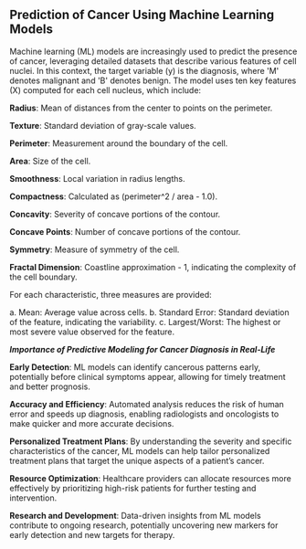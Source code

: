
## Prediction of Cancer Using Machine Learning Models
Machine learning (ML) models are increasingly used to predict the presence of cancer, leveraging detailed datasets that describe various features of cell nuclei. In this context, the target variable (y) is the diagnosis, where 'M' denotes malignant and 'B' denotes benign. The model uses ten key features (X) computed for each cell nucleus, which include:

**Radius**: Mean of distances from the center to points on the perimeter.

**Texture**: Standard deviation of gray-scale values.

**Perimeter**: Measurement around the boundary of the cell.

**Area**: Size of the cell.

**Smoothness**: Local variation in radius lengths.

**Compactness**: Calculated as (perimeter^2 / area - 1.0).

**Concavity**: Severity of concave portions of the contour.

**Concave Points**: Number of concave portions of the contour.

**Symmetry**: Measure of symmetry of the cell.

**Fractal Dimension**: Coastline approximation - 1, indicating the complexity of the cell boundary.

For each characteristic, three measures are provided:

a. Mean: Average value across cells.
b. Standard Error: Standard deviation of the feature, indicating the variability.
c. Largest/Worst: The highest or most severe value observed for the feature.

***Importance of Predictive Modeling for Cancer Diagnosis in Real-Life***


**Early Detection**: ML models can identify cancerous patterns early, potentially before clinical symptoms appear, allowing for timely treatment and better prognosis.

**Accuracy and Efficiency**: Automated analysis reduces the risk of human error and speeds up diagnosis, enabling radiologists and oncologists to make quicker and more accurate decisions.

**Personalized Treatment Plans**: By understanding the severity and specific characteristics of the cancer, ML models can help tailor personalized treatment plans that target the unique aspects of a patient’s cancer.

**Resource Optimization**: Healthcare providers can allocate resources more effectively by prioritizing high-risk patients for further testing and intervention.

**Research and Development**: Data-driven insights from ML models contribute to ongoing research, potentially uncovering new markers for early detection and new targets for therapy.
